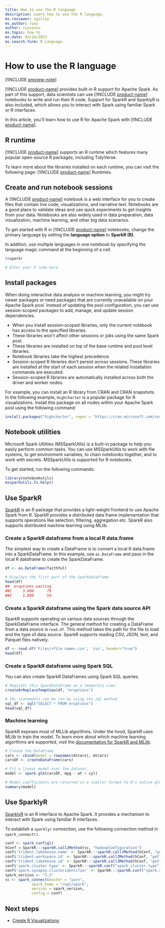 ```yaml
---
title: How to use the R language
description: Learn how to use the R language.
ms.reviewer: sgilley
ms.author: ruxu
author: ruixinxu
ms.topic: how-to
ms.date: 03/24/2023
ms.search.form: R Language
---
```


# How to use the R language

[!INCLUDE [preview-note](../includes/preview-note.md)]

[!INCLUDE [product-name](../includes/product-name.md)] provides built-in R support for Apache Spark. As part of this support, data scientists can use [!INCLUDE [product-name](../includes/product-name.md)] notebooks to write and run their R code. Support for SparkR and SparklyR is also included, which allows you to interact with Spark using familiar Spark or R interfaces.

In this article, you'll learn how to use R for Apache Spark with [!INCLUDE [product-name](../includes/product-name.md)].

## R runtime

[!INCLUDE [product-name](../includes/product-name.md)] supports an R runtime which features many popular open-source R packages, including TidyVerse.  

To learn more about the libraries installed on each runtime, you can visit the following page: [!INCLUDE [product-name](../includes/product-name.md)] Runtimes.

## Create and run notebook sessions

A [!INCLUDE [product-name](../includes/product-name.md)] notebook is a web interface for you to create files that contain live code, visualizations, and narrative text. Notebooks are a good place to validate ideas and use quick experiments to get insights from your data. Notebooks are also widely used in data preparation, data visualization, machine learning, and other big data scenarios.

To get started with R in [!INCLUDE [product-name](../includes/product-name.md)] notebooks, change the primary language by setting the **language option** to **SparkR (R)**.

In addition, use multiple languages in one notebook by specifying the language magic command at the beginning of a cell.

```r
%%sparkr

# Enter your R code here
```

## Install packages

When doing interactive data analysis or machine learning, you might try newer packages or need packages that are currently unavailable on your Apache Spark pool. Instead of updating the pool configuration, you can use session-scoped packages to add, manage, and update session dependencies.

- When you install session-scoped libraries, only the current notebook has access to the specified libraries.
- These libraries won't affect other sessions or jobs using the same Spark pool.
- These libraries are installed on top of the base runtime and pool level libraries.
- Notebook libraries take the highest precedence.
- Session-scoped R libraries don't persist across sessions. These libraries are installed at the start of each session when the related installation commands are executed.
- Session-scoped R libraries are automatically installed across both the driver and worker nodes.

For example, you can install an R library from CRAN and CRAN snapshots. In the following example, `Highcharter` is a popular package for R visualizations. Install this package on all nodes within your Apache Spark pool using the following command:

```r
install.packages("highcharter", repos = "https://cran.microsoft.com/snapshot/2021-07-16/")
```

## Notebook utilities

Microsoft Spark Utilities (MSSparkUtils) is a built-in package to help you easily perform common tasks. You can use MSSparkUtils to work with file systems, to get environment variables, to chain notebooks together, and to work with secrets. MSSparkUtils is supported for R notebooks.

To get started, run the following commands:

```r
library(notebookutils)
mssparkutils.fs.help()
```

## Use SparkR

[SparkR](https://spark.apache.org/docs/latest/sparkr.html) is an R package that provides a light-weight frontend to use Apache Spark from R. SparkR provides a distributed data frame implementation that supports operations like selection, filtering, aggregation etc. SparkR also supports distributed machine learning using MLlib.

### Create a SparkR dataframe from a local R data.frame

The simplest way to create a DataFrame is to convert a local R data.frame into a SparkDataFrame. In this example, use `as.DataFrame` and pass in the local R dataframe to create the SparkDataFrame.

```r
df <- as.DataFrame(faithful)

# Displays the first part of the SparkDataFrame
head(df)
##  eruptions waiting
##1     3.600      79
##2     1.800      54
```

### Create a SparkR dataframe using the Spark data source API

SparkR supports operating on various data sources through the SparkDataFrame interface. The general method for creating a DataFrame from a data source is `read.df`. This method takes the path for the file to load and the type of data source. SparkR supports reading CSV, JSON, text, and Parquet files natively.

```r
df <- read.df('Files/<file name>.csv', 'csv', header="true")
head(df)
```

### Create a SparkR dataframe using Spark SQL

You can also create SparkR DataFrames using Spark SQL queries.

```r
# Register this SparkDataFrame as a temporary view.
createOrReplaceTempView(df, "eruptions")

# SQL statements can be run by using the sql method
sql_df <- sql("SELECT * FROM eruptions")
head(sql_df)
```

### Machine learning

SparkR exposes most of MLLib algorithms. Under the hood, SparkR uses MLlib to train the model. To learn more about which machine learning algorithms are supported, visit the [documentation for SparkR and MLlib](https://spark.apache.org/docs/latest/sparkr.html).

```r
# Create the DataFrame
cars <- cbind(model = rownames(mtcars), mtcars)
carsDF <- createDataFrame(cars)

# Fit a linear model over the dataset.
model <- spark.glm(carsDF, mpg ~ wt + cyl)

# Model coefficients are returned in a similar format to R's native glm().
summary(model)
```

## Use SparklyR

[SparklyR](https://spark.rstudio.com/) is an R interface to Apache Spark. It provides a mechanism to interact with Spark using familiar R interfaces.

To establish a `sparklyr` connection, use the following connection method in `spark_connect()`.

```r
conf <- spark_config()
hConf = SparkR:::sparkR.callJMethod(sc, "hadoopConfiguration")
conf$'trident.lakehouse.name' <- SparkR:::sparkR.callJMethod(hConf, "get", "trident.lakehouse.name")
conf$'trident.workspace.id' <- SparkR:::sparkR.callJMethod(hConf, "get", "trident.worksace.id")
conf$'trident.lakehouse.id' <- SparkR:::sparkR.callJMethod(hConf, "get", "trident.lakehouse.id")
conf$'spark.cluster.type' <- SparkR:::sparkR.conf("spark.cluster.type")[[1]]
conf$'spark.synapse.clusteridentifier' <- SparkR:::sparkR.conf("spark.synapse.clusteridentifier")[[1]]
spark_version <- "3.2"
sc <- spark_connect(master = "yarn",
            spark_home = "/opt/spark",
            version = spark_version,
            config = conf)
```

## Next steps

- [Create R Visualizations](/azure/synapse-analytics/spark/apache-spark-data-visualization)
